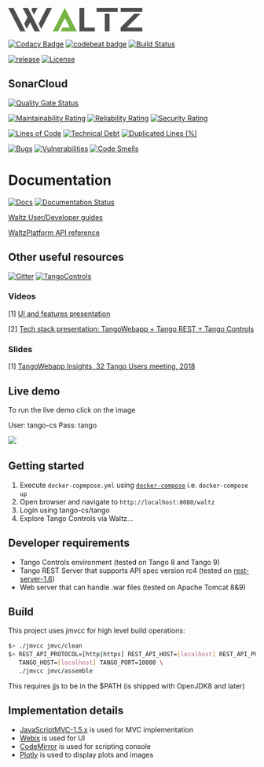 [![](images/logo_Waltz_small.png)](http://www.waltz-controls.space/?badge=latest)

[![Codacy Badge](https://api.codacy.com/project/badge/Grade/512287ad5da94ac7af157a94eec80c5a)](https://www.codacy.com/app/tango-controls/tango-webapp?utm_source=github.com&amp;utm_medium=referral&amp;utm_content=tango-controls/tango-webapp&amp;utm_campaign=Badge_Grade)
[![codebeat badge](https://codebeat.co/badges/23388ba2-feda-479d-a8c8-abf68eb7b01a)](https://codebeat.co/projects/github-com-tango-controls-tango-webapp-master)
[![Build Status](https://travis-ci.org/waltz-controls/waltz.svg?branch=master)](https://travis-ci.org/waltz-controls/waltz)

[![release](https://img.shields.io/github/release/tango-controls/tango-webapp.svg?style=flat)](https://github.com/tango-controls/tango-webapp/releases/latest)
[![License](https://img.shields.io/badge/License-Apache%202.0-yellowgreen.svg)](https://opensource.org/licenses/Apache-2.0)

## SonarCloud

[![Quality Gate Status](https://sonarcloud.io/api/project_badges/measure?project=waltz-controls_waltz&metric=alert_status)](https://sonarcloud.io/dashboard?id=waltz-controls_waltz)

[![Maintainability Rating](https://sonarcloud.io/api/project_badges/measure?project=waltz-controls_waltz&metric=sqale_rating)](https://sonarcloud.io/dashboard?id=waltz-controls_waltz)
[![Reliability Rating](https://sonarcloud.io/api/project_badges/measure?project=waltz-controls_waltz&metric=reliability_rating)](https://sonarcloud.io/dashboard?id=waltz-controls_waltz)
[![Security Rating](https://sonarcloud.io/api/project_badges/measure?project=waltz-controls_waltz&metric=security_rating)](https://sonarcloud.io/dashboard?id=waltz-controls_waltz)

[![Lines of Code](https://sonarcloud.io/api/project_badges/measure?project=waltz-controls_waltz&metric=ncloc)](https://sonarcloud.io/dashboard?id=waltz-controls_waltz)
[![Technical Debt](https://sonarcloud.io/api/project_badges/measure?project=waltz-controls_waltz&metric=sqale_index)](https://sonarcloud.io/dashboard?id=waltz-controls_waltz)
[![Duplicated Lines (%)](https://sonarcloud.io/api/project_badges/measure?project=waltz-controls_waltz&metric=duplicated_lines_density)](https://sonarcloud.io/dashboard?id=waltz-controls_waltz)

[![Bugs](https://sonarcloud.io/api/project_badges/measure?project=waltz-controls_waltz&metric=bugs)](https://sonarcloud.io/dashboard?id=waltz-controls_waltz)
[![Vulnerabilities](https://sonarcloud.io/api/project_badges/measure?project=waltz-controls_waltz&metric=vulnerabilities)](https://sonarcloud.io/dashboard?id=waltz-controls_waltz)
[![Code Smells](https://sonarcloud.io/api/project_badges/measure?project=waltz-controls_waltz&metric=code_smells)](https://sonarcloud.io/dashboard?id=waltz-controls_waltz)

# Documentation

[![Docs](https://img.shields.io/badge/Generated-Docs-green.svg)](https://waltz-controls.github.io/waltz/)
[![Documentation Status](https://readthedocs.org/projects/waltz-docs/badge/?version=latest)](http://www.waltz-controls.space?badge=latest)

[Waltz User/Developer guides](http://www.waltz-controls.space/?badge=latest)
 
[WaltzPlatform API reference](https://tango-controls.github.io/waltz/)

## Other useful resources

[![Gitter](https://badges.gitter.im/waltz-controls/community.svg)](https://gitter.im/waltz-controls/community?utm_source=badge&utm_medium=badge&utm_campaign=pr-badge)
[![TangoControls](https://img.shields.io/badge/-Tango--Controls-7ABB45.svg?style=flat&logo=%20data%3Aimage%2Fpng%3Bbase64%2CiVBORw0KGgoAAAANSUhEUgAAACAAAAAkCAYAAADo6zjiAAAABHNCSVQICAgIfAhkiAAAAAlwSFlzAAALEwAACxMBAJqcGAAAAsFJREFUWIXtl01IFVEYht9zU%2FvTqOxShLowlOgHykWUGEjUKqiocB1FQURB0KJaRdGiaFM7gzZRLWpTq2olhNQyCtpYCP1gNyIoUTFNnxZzRs8dzvw4Q6564XLnfOf73vedc2a%2BmZEKALgHrC3CUUR8CxZFeEoFalsdM4uLmMgFoIlZLJp3A9ZE4S2oKehhlaR1BTnyg2ocnW%2FxsxEDhbYij4EPVncaeASMAavnS%2FwA8NMaqACNQCew3f4as3KZOYh2SuqTVJeQNiFpn6QGSRVjTH9W%2FiThvcCn6H6n4BvQDvQWFT%2BSIDIFDAKfE3KOAQeBfB0XGPeQvgE67P8ZoB44DvTHmFgJdOQRv%2BUjc%2BavA9siNTWemgfA3TwGquCZ3w8szFIL1ALngIZorndvgJOR0GlP2gtJkzH%2Bd0fGFxW07NqY%2FCrx5QRXcYjbCbmxF1dkBSbi8kpACah3Yi2Sys74cVyxMWY6bk5BTwgRe%2BYlSzLmxNpU3aBeJogk4XWWpJKUeiap3RJYCpQj4QWZDQCuyIAk19Auj%2BAFYGZZjTGjksaBESB8P9iaxUBIaJzjZcCQcwHdj%2BS2Al0xPOeBYYKHk4vfmQ3Y8YkIwRUb7wQGU7j2ePrA1URx93ayd8UpD8klyPbSQfCOMIO05MbI%2BDvwBbjsMdGTwlX21AAMZzEerkaI9zFkP4AeYCPBg6gNuEb6I%2FthFgN1KSQupqzoRELOSed4DGiJala1UmOMr2U%2Bl%2FTWEy9Japa%2Fy41IWi%2FJ3d4%2FkkaAw0Bz3AocArqApwTvet3O3GbgV8qqjAM7bf4N4KMztwTodcYVyelywKSCD5V3xphNXoezuTskNSl4bgxJ6jPGVJJqbN0aSV%2Bd0M0aO7FCs19Jo2lExphXaTkxdRVgQFK7DZVDZ8%2BcpdmQh3wuILh7ut3AEyt%2B51%2BL%2F0cUfwFOX0t0StltmQAAAABJRU5ErkJggg%3D%3D)](http://www.tango-controls.org)

### Videos

[1] [UI and features presentation](https://vimeo.com/268669625)

[2] [Tech stack presentation: TangoWebapp + Tango REST + Tango Controls](https://rutube.ru/video/00d518e2aa8958b891430fbdf24f270a/)

### Slides

[1] [TangoWebapp Insights, 32 Tango Users meeting, 2018](https://www.slideshare.net/IgorKhokhryakov/tangowebapp-insights)

## Live demo

To run the live demo click on the image 

User: tango-cs
Pass: tango

[![](https://github.com/tango-controls/tango-webapp/wiki/images/live.png)](http://ec2-35-156-104-8.eu-central-1.compute.amazonaws.com:8080/master/)

## Getting started ##

1. Execute `docker-copmpose.yml` using [`docker-compose`](https://docs.docker.com/compose/install/) i.e. `docker-compose up`
2. Open browser and navigate to `http://localhost:8080/waltz`
3. Login using tango-cs/tango
4. Explore Tango Controls via Waltz...

## Developer requirements ##

* Tango Controls environment (tested on Tango 8 and Tango 9)
* Tango REST Server that supports API spec version rc4 (tested on [rest-server-1.6](https://github.com/tango-controls/rest-server/releases/tag/rest-server-1.6))
* Web server that can handle .war files (tested on Apache Tomcat 8&9)

## Build ##

This project uses jmvcc for high level build operations:

```bash
$> ./jmvcc jmvc/clean
$> REST_API_PROTOCOL=[http|https] REST_API_HOST=[localhost] REST_API_PORT=[10001]  \
   TANGO_HOST=[localhost] TANGO_PORT=10000 \
   ./jmvcc jmvc/assemble
```

This requires jjs to be in the $PATH (is shipped with OpenJDK8 and later)

## Implementation details

* [JavaScriptMVC-1.5.x](https://bitbucket.org/Ingvord/javascriptmvc-1.5.x) is used for MVC implementation
* [Webix](http://webix.com) is used for UI
* [CodeMirror](https://codemirror.net/) is used for scripting console
* [Plotly](https://plot.ly/javascript/) is used to display plots and images
